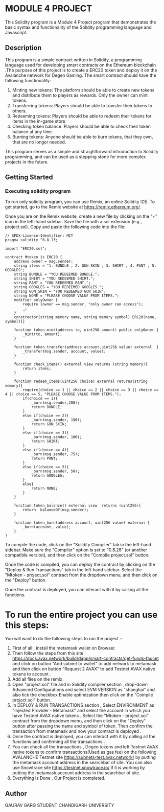 
# MODULE 4 PROJECT

This Solidity program is a Module 4 Project program that demonstrates the basic syntax and functionality of the Solidity programming language and Javascript.
## Description

This program is a simple contract written in Solidity, a programming language used for developing smart contracts on the Ethereum blockchain .The purpose of this project is to create a ERC20 token and deploy it on the Avalanche network for Degen Gaming. The smart contract should have the following functionality:
1. Minting new tokens: The platform should be able to create new tokens and distribute them to players as rewards. Only the owner can mint tokens.
2. Transferring tokens: Players should be able to transfer their tokens to others.
3. Redeeming tokens: Players should be able to redeem their tokens for items in the in-game store.
4. Checking token balance: Players should be able to check their token balance at any time.
5. Burning tokens: Anyone should be able to burn tokens, that they own, that are no longer needed.
   
This program serves as a simple and straightforward introduction to Solidity programming, and can be used as a stepping stone for more complex projects in the future.

## Getting Started

### Executing solidity program

To run only solidity program, you can use Remix, an online Solidity IDE. To get started, go to the Remix website at https://remix.ethereum.org/.

Once you are on the Remix website, create a new file by clicking on the "+" icon in the left-hand sidebar. Save the file with a.sol extension (e.g., project.sol). Copy and paste the following code into the file:

```solidity
// SPDX-License-Identifier: MIT
pragma solidity ^0.8.13;

import "ERC20.sol";

contract Mtoken is ERC20 {
    address owner = msg.sender;
    string items = "1. BUNDLE , 2. GUN SKIN , 3. SHIRT , 4. PANT , 5. GOOGLES";
    string BUNDLE = "YOU REDEEMED BUNDLE.";
    string SHIRT = "YOU REDEEMED SHIRT.";
    string PANT = "YOU REDEEMED PANT.";
    string GOOGLES = "YOU REDEEMED GOOGLES.";
    string GUN_SKIN = "YOU REDEEMED GUN SKIN";
    string NONE = "PLEASE CHOOSE VALUE FROM ITEMS.";
    modifier onlyOwner { 
        require (owner == msg.sender, "only owner can access");
        _;
    }
    constructor(string memory name, string memory symbol) ERC20(name, symbol){} 

    function token_mint(address to, uint256 amount) public onlyOwner {
        _mint(to, amount);
    }

    function token_transfer(address account,uint256 value) external  {
        _transfer(msg.sender, account, value);
    }

    function check_items() external view returns (string memory){
        return items;
    }

    function redeem_items(uint256 choice) external returns(string memory){
        require(choice == 1 || choice == 2 || choice == 3 || choice == 4 || choice == 5, "PLEASE CHOOSE VALUE FROM ITEMS.");
        if(choice == 1){
            _burn(msg.sender,200);
            return BUNDLE;
        }
        else if(choice == 2){
            _burn(msg.sender, 150);
            return GUN_SKIN;
        }
        else if(choice == 3){
            _burn(msg.sender, 100);
            return SHIRT;
        }
        else if(choice == 4){
            _burn(msg.sender, 75);
            return PANT;
        }
        else if(choice == 5){
            _burn(msg.sender, 50);
            return GOOGLES;
        }
        else{
            return NONE;
        }
    }

    function token_balance() external view  returns (uint256){
        return  balanceOf(msg.sender);
    }

    function token_burn(address account, uint256 value) external {
        _burn(account, value);
    }
}
```

To compile the code, click on the "Solidity Compiler" tab in the left-hand sidebar. Make sure the "Compiler" option is set to "0.8.26" (or another compatible version), and then click on the "Compile project.sol" button.

Once the code is compiled, you can deploy the contract by clicking on the "Deploy & Run Transactions" tab in the left-hand sidebar. Select the "Mtoken - project.sol" contract from the dropdown menu, and then click on the "Deploy" button.

Once the contract is deployed, you can interact with it by calling all the functions. 

# To run the entire project you can use this steps:

You will want to do the following steps to run the project :-

1. First of all , install the metamask wallet on Browser.
2. Then follow the steps from this site https://docs.avax.network/build/dapp/smart-contracts/get-funds-faucet and click on button "Add subnet to wallet" to add network to metamask and then click on button "Request 2 AVAX" to add Testnet AVAX native tokens to account .
3. Add all files on the remix.
4. Open "project.sol" file and in Solidity compiler section , drop-down Advanced Configurations and select EVM VERSION as "shanghai" and also tick the checkbox Enable optimization then click on the "Compile project.sol" button.
5. In DEPLOY & RUN TRANSACTIONS section , Select ENVIRONMENT as "Injected Provider - Metamask" and select the account in which you have Testnet AVAX native tokens . Select the "Mtoken - project.sol" contract from the dropdown menu, and then click on the "Deploy" button after passing the name and symbol of token. Then confirm the transaction from metamask and now your contract is deployed .
6. Once the contract is deployed, you can interact with it by calling all the functions and confirming all the transactions .
7. You can check all the transactions , Degen tokens and left Testnet AVAX native tokens to confirm transactions(Used as gas fee) on the following AVALANCHE Testnet site https://subnets-test.avax.network/  by putting the metamask account address in the searchbar of site. You can also use Snowtrace site https://testnet.snowtrace.io/ if it is working by putting the metamask account address in the searchbar of site.
8. Everything is Done , Our Project is completed.


## Author

GAURAV GARG
STUDENT
CHANDIGARH UNIVERSITY
